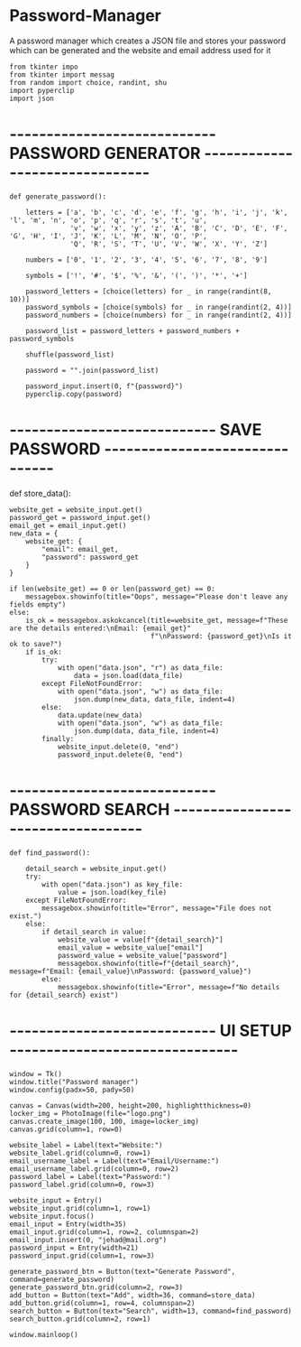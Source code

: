 # Password-Manager
A password manager which creates a JSON file and stores your password which can be generated and the website and email address used for it

    from tkinter impo
    from tkinter import messag
    from random import choice, randint, shu
    import pyperclip
    import json
# ---------------------------- PASSWORD GENERATOR ------------------------------- #


    def generate_password():

        letters = ['a', 'b', 'c', 'd', 'e', 'f', 'g', 'h', 'i', 'j', 'k', 'l', 'm', 'n', 'o', 'p', 'q', 'r', 's', 't', 'u',
                   'v', 'w', 'x', 'y', 'z', 'A', 'B', 'C', 'D', 'E', 'F', 'G', 'H', 'I', 'J', 'K', 'L', 'M', 'N', 'O', 'P',
                   'Q', 'R', 'S', 'T', 'U', 'V', 'W', 'X', 'Y', 'Z']

        numbers = ['0', '1', '2', '3', '4', '5', '6', '7', '8', '9']

        symbols = ['!', '#', '$', '%', '&', '(', ')', '*', '+']

        password_letters = [choice(letters) for _ in range(randint(8, 10))]
        password_symbols = [choice(symbols) for _ in range(randint(2, 4))]
        password_numbers = [choice(numbers) for _ in range(randint(2, 4))]

        password_list = password_letters + password_numbers + password_symbols

        shuffle(password_list)

        password = "".join(password_list)

        password_input.insert(0, f"{password}")
        pyperclip.copy(password)
# ---------------------------- SAVE PASSWORD ------------------------------- #


def store_data():

    website_get = website_input.get()
    password_get = password_input.get()
    email_get = email_input.get()
    new_data = {
        website_get: {
            "email": email_get,
            "password": password_get
        }
    }

    if len(website_get) == 0 or len(password_get) == 0:
        messagebox.showinfo(title="Oops", message="Please don't leave any fields empty")
    else:
        is_ok = messagebox.askokcancel(title=website_get, message=f"These are the details entered:\nEmail: {email_get}"
                                       f"\nPassword: {password_get}\nIs it ok to save?")
        if is_ok:
            try:
                with open("data.json", "r") as data_file:
                    data = json.load(data_file)
            except FileNotFoundError:
                with open("data.json", "w") as data_file:
                    json.dump(new_data, data_file, indent=4)
            else:
                data.update(new_data)
                with open("data.json", "w") as data_file:
                    json.dump(data, data_file, indent=4)
            finally:
                website_input.delete(0, "end")
                password_input.delete(0, "end")

# ---------------------------- PASSWORD SEARCH ---------------------------------- #


    def find_password():

        detail_search = website_input.get()
        try:
            with open("data.json") as key_file:
                value = json.load(key_file)
        except FileNotFoundError:
            messagebox.showinfo(title="Error", message="File does not exist.")
        else:
            if detail_search in value:
                website_value = value[f"{detail_search}"]
                email_value = website_value["email"]
                password_value = website_value["password"]
                messagebox.showinfo(title=f"{detail_search}", message=f"Email: {email_value}\nPassword: {password_value}")
            else:
                messagebox.showinfo(title="Error", message=f"No details for {detail_search} exist")


# ---------------------------- UI SETUP ------------------------------- #

    window = Tk()
    window.title("Password manager")
    window.config(padx=50, pady=50)

    canvas = Canvas(width=200, height=200, highlightthickness=0)
    locker_img = PhotoImage(file="logo.png")
    canvas.create_image(100, 100, image=locker_img)
    canvas.grid(column=1, row=0)

    website_label = Label(text="Website:")
    website_label.grid(column=0, row=1)
    email_username_label = Label(text="Email/Username:")
    email_username_label.grid(column=0, row=2)
    password_label = Label(text="Password:")
    password_label.grid(column=0, row=3)

    website_input = Entry()
    website_input.grid(column=1, row=1)
    website_input.focus()
    email_input = Entry(width=35)
    email_input.grid(column=1, row=2, columnspan=2)
    email_input.insert(0, "jehad@mail.org")
    password_input = Entry(width=21)
    password_input.grid(column=1, row=3)

    generate_password_btn = Button(text="Generate Password", command=generate_password)
    generate_password_btn.grid(column=2, row=3)
    add_button = Button(text="Add", width=36, command=store_data)
    add_button.grid(column=1, row=4, columnspan=2)
    search_button = Button(text="Search", width=13, command=find_password)
    search_button.grid(column=2, row=1)

    window.mainloop()
